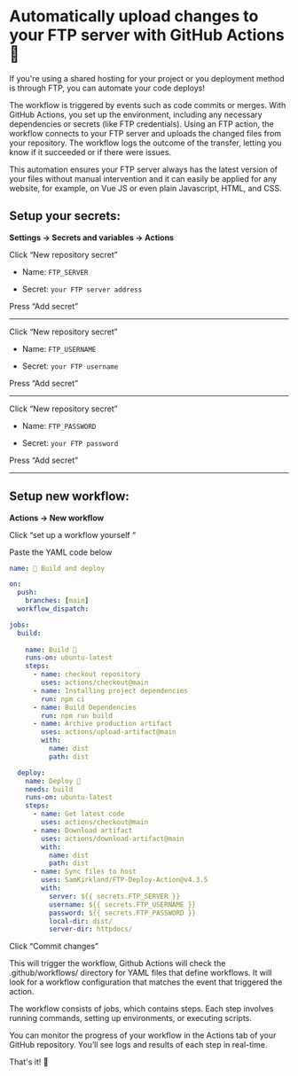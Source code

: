 # Automatically upload changes to your FTP server with GitHub Actions 🚀
If you're using a shared hosting for your project or you deployment method is through FTP, you can  automate your code deploys! 

The workflow is triggered by events such as code commits or merges. 
With GitHub Actions, you set up the environment, including any necessary dependencies or secrets (like FTP credentials). 
Using an FTP action, the workflow connects to your FTP server and uploads the changed files from your repository. 
The workflow logs the outcome of the transfer, letting you know if it succeeded or if there were issues.

This automation ensures your FTP server always has the latest version of your files without manual intervention and it can easily be applied for any website, for example, on Vue JS or even plain Javascript, HTML, and CSS.

## Setup your secrets:

**Settings → Secrets and variables → Actions**

Click “New repository secret”

- Name: `FTP_SERVER`

- Secret: `your FTP server address`

Press “Add secret”

---

Click “New repository secret”

- Name: `FTP_USERNAME`

- Secret: `your FTP username`

Press “Add secret”

---

Click “New repository secret”

- Name: `FTP_PASSWORD`

- Secret: `your FTP password`

Press “Add secret”

---
## Setup new workflow:

**Actions → New workflow**

Click “set up a workflow yourself “

Paste the YAML code below

```yaml
name: 🚀 Build and deploy

on:
  push:
    branches: [main]
  workflow_dispatch:

jobs:
  build:
    
    name: Build 🔨
    runs-on: ubuntu-latest
    steps:
      - name: checkout repository
        uses: actions/checkout@main
      - name: Installing project dependencies
        run: npm ci
      - name: Build Dependencies
        run: npm run build
      - name: Archive production artifact
        uses: actions/upload-artifact@main 
        with:
          name: dist
          path: dist

  deploy: 
    name: Deploy 🚚 
    needs: build
    runs-on: ubuntu-latest
    steps:
      - name: Get latest code
        uses: actions/checkout@main
      - name: Download artifact
        uses: actions/download-artifact@main
        with:
          name: dist
          path: dist
      - name: Sync files to host
        uses: SamKirkland/FTP-Deploy-Action@v4.3.5
        with:
          server: ${{ secrets.FTP_SERVER }}
          username: ${{ secrets.FTP_USERNAME }}
          password: ${{ secrets.FTP_PASSWORD }}
          local-dir: dist/
          server-dir: httpdocs/
```
Click “Commit changes”

This will trigger the workflow, Github Actions will check the .github/workflows/ directory for YAML files that define workflows. It will look for a workflow configuration that matches the event that triggered the action.

The workflow consists of jobs, which contains steps. Each step involves running commands, setting up environments, or executing scripts.

You can monitor the progress of your workflow in the Actions tab of your GitHub repository. You’ll see logs and results of each step in real-time.

That's it! 🤩
